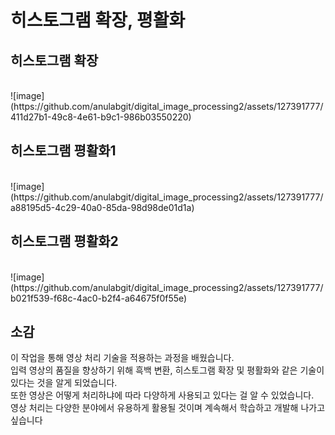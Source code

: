 # 히스토그램 확장, 평활화

<h2>히스토그램 확장</h2><br>
![image](https://github.com/anulabgit/digital_image_processing2/assets/127391777/411d27b1-49c8-4e61-b9c1-986b03550220)


<h2>히스토그램 평활화1</h2><br>
![image](https://github.com/anulabgit/digital_image_processing2/assets/127391777/a88195d5-4c29-40a0-85da-98d98de01d1a)

<h2>히스토그램 평활화2</h2><br>
![image](https://github.com/anulabgit/digital_image_processing2/assets/127391777/b021f539-f68c-4ac0-b2f4-a64675f0f55e)

<h2>소감</h2>
이 작업을 통해 영상 처리 기술을 적용하는 과정을 배웠습니다.<br>
입력 영상의 품질을 향상하기 위해 흑백 변환, 히스토그램 확장 및 평활화와 같은 기술이 있다는 것을 알게 되었습니다.<br>
또한 영상은 어떻게 처리하냐에 따라 다양하게 사용되고 있다는 걸 알 수 있었습니다.<br>
영상 처리는 다양한 분야에서 유용하게 활용될 것이며 계속해서 학습하고 개발해 나가고 싶습니다

